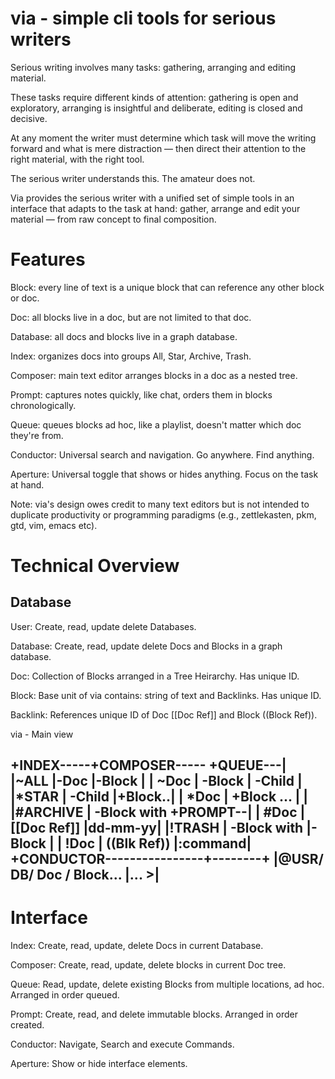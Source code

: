 # via - simple cli tools for serious writers

Serious writing involves many tasks: gathering, arranging and editing material.

These tasks require different kinds of attention: gathering is open and exploratory, arranging is insightful and deliberate, editing is closed and decisive.

At any moment the writer must determine which task will move the writing forward and what is mere distraction — then direct their attention to the right material, with the right tool. 

The serious writer understands this. The amateur does not.

Via provides the serious writer with a unified set of simple tools in an interface that adapts to the task at hand: gather, arrange and edit your material — from raw concept to final composition.

# Features

Block: every line of text is a unique block that can reference any other block or doc.

Doc: all blocks live in a doc, but are not limited to that doc.

Database: all docs and blocks live in a graph database.

Index: organizes docs into groups All, Star, Archive, Trash.

Composer: main text editor arranges blocks in a doc as a nested tree.

Prompt: captures notes quickly, like chat, orders them in blocks chronologically.

Queue: queues blocks ad hoc, like a playlist, doesn't matter which doc they're from.

Conductor: Universal search and navigation. Go anywhere. Find anything.

Aperture: Universal toggle that shows or hides anything. Focus on the task at hand.

Note: via's design owes credit to many text editors but is not intended to duplicate productivity or programming paradigms (e.g., zettlekasten, pkm, gtd, vim, emacs etc).

# Technical Overview

## Database

User: Create, read, update delete Databases.

Database: Create, read, update delete Docs and Blocks in a graph database.

Doc: Collection of Blocks arranged in a Tree Heirarchy. Has unique ID.

Block: Base unit of via contains: string of text and Backlinks. Has unique ID.

Backlink: References unique ID of Doc [[Doc Ref]] and Block ((Block Ref)).

via - Main view

+INDEX-----+COMPOSER----- +QUEUE---|
|~ALL      |-Doc          |-Block  |
| ~Doc     | -Block       | -Child |
|*STAR     |  -Child      |+Block..|
| *Doc     | +Block ...   |        |
|#ARCHIVE  | -Block with  +PROMPT--|
| #Doc     |  [[Doc Ref]] |dd-mm-yy|
|!TRASH    | -Block with  |-Block  |
| !Doc     |  ((Blk Ref)) |:command|
+CONDUCTOR----------------+--------+
|@USR/ DB/ Doc / Block... |...    >|
------------------------------------ 

# Interface

Index: Create, read, update, delete Docs in current Database.

Composer: Create, read, update, delete blocks in current Doc tree.

Queue: Read, update, delete existing Blocks from multiple locations, ad hoc. Arranged in order queued.

Prompt: Create, read, and delete immutable blocks. Arranged in order created.

Conductor: Navigate, Search and execute Commands.

Aperture: Show or hide interface elements.